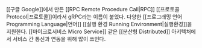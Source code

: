 [[구글 Google]]에서 만든 [[RPC Remote Procedure Call|RPC]] [[프로토콜 Protocol|프로토콜]]이라서 gRPC라는 이름이 붙었다. 다양한 [[프로그래밍 언어 Programming Language|언어]] [[실행 환경 Running Environment|실행환경]]을 지원한다. [[마이크로서비스 Micro Service]] 같은 [[분산형 Distributed]] 아키텍처에서 서비스 간 통신과 연동을 위해 많이 쓰인다.
